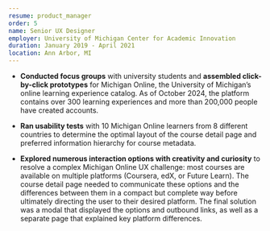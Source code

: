 ```yaml
---
resume: product_manager
order: 5
name: Senior UX Designer
employer: University of Michigan Center for Academic Innovation
duration: January 2019 - April 2021
location: Ann Arbor, MI
---
```


- **Conducted focus groups** with university students and **assembled click-by-click prototypes** for Michigan Online, the University of Michigan’s online learning experience catalog. As of October 2024, the platform contains over 300 learning experiences and more than 200,000 people have created accounts.

- **Ran usability tests** with 10 Michigan Online learners from 8 different countries to determine the optimal layout of the course detail page and preferred information hierarchy for course metadata.

- **Explored numerous interaction options with creativity and curiosity** to resolve a complex Michigan Online UX challenge: most courses are available on multiple platforms (Coursera, edX, or Future Learn). The course detail page needed to communicate these options and the differences between them in a compact but complete way before ultimately directing the user to their desired platform. The final solution was a modal that displayed the options and outbound links, as well as a separate page that explained key platform differences.





